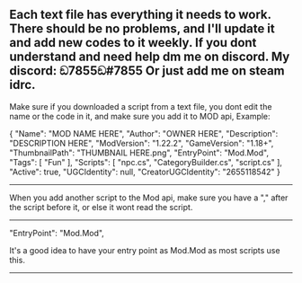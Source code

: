 Each text file has everything it needs to work.
There should be no problems, and I'll update it and add new codes to it weekly.
If you dont understand and need help dm me on discord.
My discord: ඞ7855ඞ#7855
Or just add me on steam idrc.
------------------------------------------------------------
Make sure if you downloaded a script from a text file, you dont
edit the name or the code in it, and make sure you add it to MOD api,
Example:

{
  "Name": "MOD NAME HERE",
  "Author": "OWNER HERE",
  "Description": "DESCRIPTION HERE",
  "ModVersion": "1.22.2",
  "GameVersion": "1.18+",
  "ThumbnailPath": "THUMBNAIL HERE.png",
  "EntryPoint": "Mod.Mod",
  "Tags": [
    "Fun"
  ],
  "Scripts": [
    "npc.cs",
    "CategoryBuilder.cs",
    "script.cs"
  ],
  "Active": true,
  "UGCIdentity": null,
  "CreatorUGCIdentity": "2655118542"
}

-----------------------------------------------------------------------

When you add another script to the Mod api, make sure you
have a "," after the script before it, or else it wont read the script.

-----------------------------------------------------------------------

  "EntryPoint": "Mod.Mod",

It's a good idea to have your entry point as Mod.Mod as most scripts use this.

-----------------------------------------------------------------------
